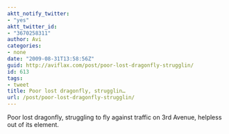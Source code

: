 ```yaml
---
aktt_notify_twitter:
- "yes"
aktt_twitter_id:
- "3670258311"
author: Avi
categories:
- none
date: "2009-08-31T13:58:56Z"
guid: http://aviflax.com/post/poor-lost-dragonfly-strugglin/
id: 613
tags:
- tweet
title: Poor lost dragonfly, strugglin…
url: /post/poor-lost-dragonfly-strugglin/
---
```

Poor lost dragonfly, struggling to fly against traffic on 3rd Avenue, helpless out of its element.